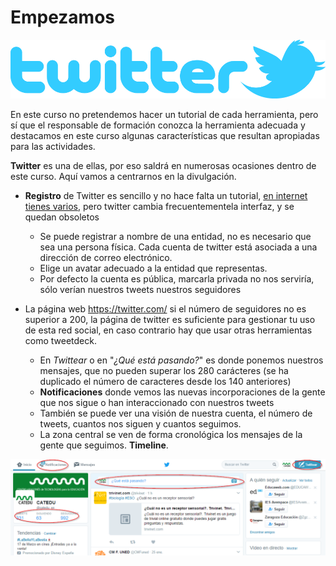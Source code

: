 # Empezamos

![](https://raw.githubusercontent.com/catedu/soportes-informaticos-profesorado/master/img/logo_twitter_withbird_1000_allblue.png)

En este curso no pretendemos hacer un tutorial de cada herramienta, pero sí que el responsable de formación conozca la herramienta adecuada y destacamos en este curso algunas características que resultan apropiadas para las actividades.

**Twitter** es una de ellas, por eso saldrá en numerosas ocasiones dentro de este curso. Aquí vamos a centrarnos en la divulgación.

- **Registro** de Twitter es sencillo y no hace falta un tutorial, [en internet tienes varios](http://twitter.antoniogarrido.es/registro_como_usuario.html), pero twitter cambia frecuentementela interfaz, y se quedan obsoletos
    - Se puede registrar a nombre de una entidad, no es necesario que sea una persona física. Cada cuenta de twitter está asociada a una dirección de correo electrónico.
    - Elige un avatar adecuado a la entidad que representas.
    - Por defecto la cuenta es pública, marcarla privada no nos serviría, sólo verían nuestros tweets nuestros seguidores

- La página web https://twitter.com/ si el número de seguidores no es superior a 200, la página de twitter es suficiente para gestionar tu uso de esta red social, en caso contrario hay que usar otras herramientas como tweetdeck.
    - En *Twittear* o en "*¿Qué está pasando?*" es donde ponemos nuestros mensajes, que no pueden superar los 280 carácteres (se ha duplicado el número de caracteres desde los 140 anteriores)
    - **Notificaciones** donde vemos las nuevas incorporaciones de la gente que nos sigue o han interaccionado con nuestros tweets
    - También se puede ver una visión de nuestra cuenta, el número de tweets, cuantos nos siguen y cuantos seguimos.
    - La zona central se ven de forma cronológica los mensajes de la gente que seguimos. **Timeline**.

![](https://raw.githubusercontent.com/catedu/soportes-informaticos-profesorado/master/img/2017-01-31_02_15_15-Twitter.png)
